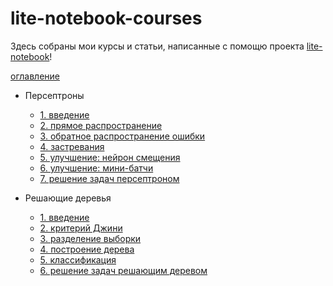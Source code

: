 # lite-notebook-courses

Здесь собраны мои курсы и статьи, написанные с помощю проекта 
[lite-notebook](https://github.com/devmule/lite-notebook)!

[оглавление](https://devmule.github.io/lite-notebook/index.html?reportUrl=https://raw.githubusercontent.com/devmule/lite-notebook-courses/main/0_contents.ltn)

- Персептроны 
  - [1. введение](https://devmule.github.io/lite-notebook/index.html?reportUrl=https://raw.githubusercontent.com/devmule/lite-notebook-courses/main/perceptron/1_intro.ltn)
  - [2. прямое распространение](https://devmule.github.io/lite-notebook/index.html?reportUrl=https://raw.githubusercontent.com/devmule/lite-notebook-courses/main/perceptron/2_feedforward.ltn)
  - [3. обратное распространение ошибки](https://devmule.github.io/lite-notebook/index.html?reportUrl=https://raw.githubusercontent.com/devmule/lite-notebook-courses/main/perceptron/3_back_propagation.ltn)
  - [4. застревания](https://devmule.github.io/lite-notebook/index.html?reportUrl=https://raw.githubusercontent.com/devmule/lite-notebook-courses/main/perceptron/4_saddle_points.ltn)
  - [5. улучшение: нейрон смещения](https://devmule.github.io/lite-notebook/index.html?reportUrl=https://raw.githubusercontent.com/devmule/lite-notebook-courses/main/perceptron/5_bias.ltn)
  - [6. улучшение: мини-батчи](https://devmule.github.io/lite-notebook/index.html?reportUrl=https://raw.githubusercontent.com/devmule/lite-notebook-courses/main/perceptron/6_mini_batch.ltn)
  - [7. решение задач персептроном](https://devmule.github.io/lite-notebook/index.html?reportUrl=https://raw.githubusercontent.com/devmule/lite-notebook-courses/main/perceptron/7_solving_problems.ltn)

- Решающие деревья
  - [1. введение](https://devmule.github.io/lite-notebook/index.html?reportUrl=https://raw.githubusercontent.com/devmule/lite-notebook-courses/main/decision_tree/1_intro.ltn)
  - [2. критерий Джини](https://devmule.github.io/lite-notebook/index.html?reportUrl=https://raw.githubusercontent.com/devmule/lite-notebook-courses/main/decision_tree/2_gini.ltn)
  - [3. разделение выборки](https://devmule.github.io/lite-notebook/index.html?reportUrl=https://raw.githubusercontent.com/devmule/lite-notebook-courses/main/decision_tree/3_split.ltn)
  - [4. построение дерева](https://devmule.github.io/lite-notebook/index.html?reportUrl=https://raw.githubusercontent.com/devmule/lite-notebook-courses/main/decision_tree/4_build.ltn)
  - [5. классификация](https://devmule.github.io/lite-notebook/index.html?reportUrl=https://raw.githubusercontent.com/devmule/lite-notebook-courses/main/decision_tree/5_classification.ltn)
  - [6. решение задач решающим деревом](https://devmule.github.io/lite-notebook/index.html?reportUrl=https://raw.githubusercontent.com/devmule/lite-notebook-courses/main/decision_tree/6_solving_problems.ltn)

